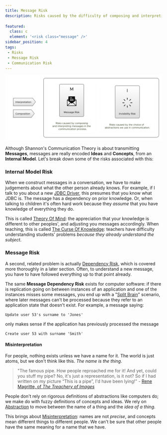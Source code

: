 ```yaml
---
title: Message Risk
description: Risks caused by the difficulty of composing and interpreting messages in the communication process.

featured: 
  class: c
  element: '<risk class="message" />'
sidebar_position: 4
tags:
 - Risks
 - Message Risk
 - Communication Risk
---
```


<RiskIntro fm={frontMatter} />

![Message Risk](/img/generated/risks/communication/communication_message_risks.png) 

Although Shannon's Communication Theory is about transmitting **Messages**, messages are really encoded **Ideas** and **Concepts**, from an **Internal Model**.   Let's break down some of the risks associated with this:

### Internal Model Risk

When we construct messages in a conversation, we have to make judgements about what the other person already knows.  For example, if I talk to you about a new [JDBC Driver](https://en.wikipedia.org/wiki/JDBC_driver), this presumes that you know what JDBC is.  The message has a dependency on prior knowledge.  Or, when talking to children it's often hard work because they _assume_ that you have knowledge of everything they do.  

This is called [Theory Of Mind](https://en.wikipedia.org/wiki/Theory_of_mind): the appreciation that your knowledge is different to other peoples', and adjusting you messages accordingly.  When teaching, this is called [The Curse Of Knowledge](https://en.wikipedia.org/wiki/Curse_of_knowledge):  teachers have difficulty understanding students' problems _because they already understand the subject_.  

### Message Risk  

A second, related problem is actually [Dependency Risk](Dependency-Risk.md), which is covered more thoroughly in a later section.  Often, to understand a new message, you have to have followed everything up to that point already.

The same **Message Dependency Risk** exists for computer software:  if there is replication going on between instances of an application and one of the instances misses some messages, you end up with a "[Split Brain](https://en.wikipedia.org/wiki/Split-brain_(computing))" scenario, where later messages can't be processed because they refer to an application state that doesn't exist.  For example, a message saying:

```
Update user 53's surname to 'Jones'
```

only makes sense if the application has previously processed the message 

```
Create user 53 with surname 'Smith'
```

#### Misinterpretation

For people, nothing exists unless we have a name for it. <!-- tweet-end --> The world is just atoms, but we don't think like this.  _The name is the thing_.  

> "The famous pipe. How people reproached me for it! And yet, could you stuff my pipe? No, it's just a representation, is it not? So if I had written on my picture “This is a pipe”, I'd have been lying!" - [Rene Magritte, of _The Treachery of Images_](https://en.wikipedia.org/wiki/The_Treachery_of_Images)

People don't rely on rigorous definitions of abstractions like computers do; we make do with fuzzy definitions of concepts and ideas.  We rely on [Abstraction](../thinking/Glossary.md#abstraction) to move between the name of a thing and the _idea of a thing_.

This brings about [Misinterpretation](Communication-Risk.md#misinterpretation): names are not _precise_, and concepts mean different things to different people.  We can't be sure that other people have the same meaning for a name that we have.  
